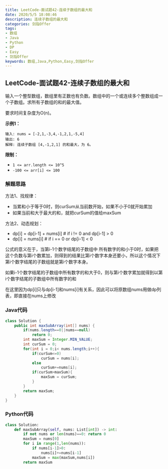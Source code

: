 ```yaml
---
title: LeetCode-面试题42-连续子数组的最大和
date: 2020/5/5 18:08:46
description: 连续子数组的最大和
categories: 剑指Offer
tags: 
- 数组
- Java
- Python
- DP
- Easy
- 剑指Offer
keywords: 数组,Java,Python,Easy,剑指Offer
---
```


## LeetCode-面试题42-连续子数组的最大和 

输入一个整型数组，数组里有正数也有负数。数组中的一个或连续多个整数组成一个子数组。求所有子数组的和的最大值。

要求时间复杂度为O(n)。

 <!--more-->

**示例1：**

```
输入: nums = [-2,1,-3,4,-1,2,1,-5,4]
输出: 6
解释: 连续子数组 [4,-1,2,1] 的和最大，为 6。
```

**限制：**

- `1 <= arr.length <= 10^5`
- `-100 <= arr[i] <= 100`

### 解题思路

方法1、找规律：

- 当累和小于等于0时，则curSum从当前数开始，如果不小于0就开始累加
- 如果当前和大于最大的和，就把curSum的值给maxSum

方法2、动态规划：

- dp[i] = dp[i-1] + nums[i]   # if i != 0 and dp[i-1] > 0
- dp[i] = nums[i]             # if i == 0 or dp[i-1] < 0

公式的意义在于，当第i-1个数字结尾的子数组中 所有数字的和小于0时，如果把这个负数与第i个数累加，则得到的结果比第i个数字本身还要小，所以这个情况下第i个数字结尾的子数组就是第i个数字本身。

如果i-1个数字结尾的子数组中所有数字的和大于0，则与第i个数字累加就得到以第i个数字结尾的子数组中所有数字的和

在这里因为dp[i]只与dp[i-1]和nums[i]有关系，因此可以将原数组nums用做dp列表，即直接在nums上修改

### Java代码

```java
class Solution {
    public int maxSubArray(int[] nums) {
        if(nums.length==0||nums==null)
            return 0;
        int maxSum = Integer.MIN_VALUE;
        int curSum = 0;
        for(int i = 0;i< nums.length;i++){
            if(curSum<=0)
                curSum = nums[i];
            else
                curSum+=nums[i];
            if(curSum>maxSum){
                maxSum = curSum;
            }
        }
        return maxSum;
    }
}
```

### Python代码

```python
class Solution:
    def maxSubArray(self, nums: List[int]) -> int:
        if not nums or len(nums)==0: return 0
        maxSum = nums[0]
        for i in range(1,len(nums)):
            if nums[i-1]>0:
                nums[i]+=nums[i-1]
            maxSum = max(maxSum,nums[i])
        return maxSum
```